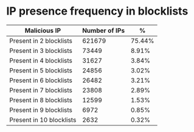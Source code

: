 # IP presence frequency in blocklists
| Malicious IP | Number of IPs | % |
|----|----|----|
| Present in 2 blocklists | 621679 | 75.44% |
| Present in 3 blocklists | 73449 | 8.91% |
| Present in 4 blocklists | 31627 | 3.84% |
| Present in 5 blocklists | 24856 | 3.02% |
| Present in 6 blocklists | 26482 | 3.21% |
| Present in 7 blocklists | 23808 | 2.89% |
| Present in 8 blocklists | 12599 | 1.53% |
| Present in 9 blocklists | 6972 | 0.85% |
| Present in 10 blocklists | 2632 | 0.32% |
